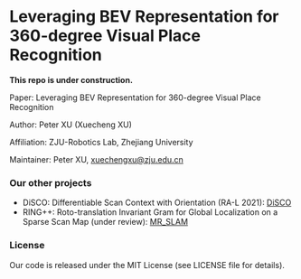 # Leveraging BEV Representation for 360-degree Visual Place Recognition

**This repo is under construction.**

Paper: Leveraging BEV Representation for 360-degree Visual Place Recognition

Author: Peter XU (Xuecheng XU)

Affiliation: ZJU-Robotics Lab, Zhejiang University

Maintainer: Peter XU, xuechengxu@zju.edu.cn


### Our other projects ###
* DiSCO: Differentiable Scan Context with Orientation (RA-L 2021): [DiSCO](https://github.com/MaverickPeter/DiSCO-pytorch) 
* RING++: Roto-translation Invariant Gram for Global Localization on a Sparse Scan Map (under review): [MR_SLAM](https://github.com/MaverickPeter/MR_SLAM)


### License
Our code is released under the MIT License (see LICENSE file for details).


